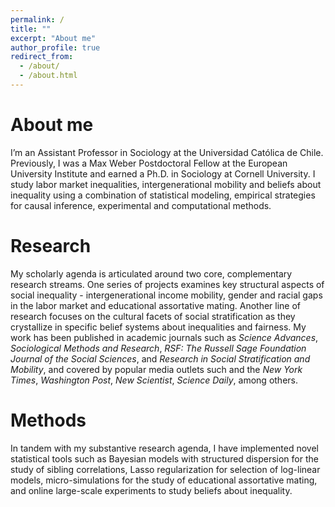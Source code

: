 ```yaml
---
permalink: /
title: ""
excerpt: "About me"
author_profile: true
redirect_from: 
  - /about/
  - /about.html
---
```



About me
======

I’m an Assistant Professor in Sociology at the Universidad Católica de Chile. Previously, I was a Max Weber Postdoctoral Fellow at the European University Institute and earned a Ph.D. in Sociology at Cornell University. I study labor market inequalities, intergenerational mobility and beliefs about inequality using a combination of statistical modeling, empirical strategies for causal inference, experimental and computational methods.

Research
======

My scholarly agenda is articulated around two core, complementary research streams. One series of projects examines key structural aspects of social inequality - intergenerational income mobility, gender and racial gaps in the labor market and educational assortative mating. Another line of research focuses on the cultural facets of social stratification as they crystallize in specific belief systems about inequalities and fairness. My work has been published in academic journals such as *Science Advances*, *Sociological Methods and Research*, *RSF: The Russell Sage Foundation Journal of the Social Sciences*, and *Research in Social Stratification and Mobility*, and covered by popular media outlets such and the *New York Times*, *Washington Post*, *New Scientist*, *Science Daily*, among others.


Methods
======

In tandem with my substantive research agenda, I have implemented novel statistical tools such as Bayesian models with structured dispersion for the study of sibling correlations, Lasso regularization for selection of log-linear models, micro-simulations for the study of educational assortative mating, and online large-scale experiments to study beliefs about inequality. 
